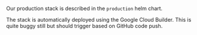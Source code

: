 Our production stack is described in the `production` helm chart.

The stack is automatically deployed using the Google Cloud Builder. This is quite buggy still but should trigger based 
on GitHub code push.